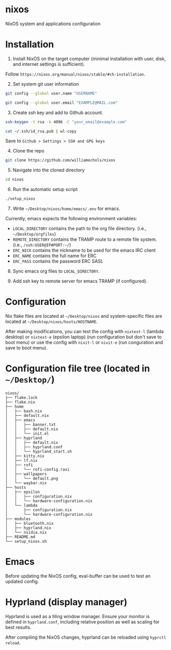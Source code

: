 # nixos

NixOS system and applications configuration

# Installation

1. Install NixOS on the target computer (minimal installation with user, disk, and internet settings is sufficient).

Follow `https://nixos.org/manual/nixos/stable/#ch-installation`.

2. Set system git user information

```bash
git config --global user.name "USERNAME"
```

```bash
git config --global user.email "EXAMPLE@MAIL.com"
```

3. Create ssh key and add to Github account.

```bash
ssh-keygen -t rsa -b 4096 -C "your_email@example.com"
```

```bash
cat ~/.ssh/id_rsa.pub | wl-copy
```

Save to `Github > Settings > SSH and GPG keys`

4. Clone the repo

```bash
git clone https://github.com/williamechols/nixos
```

5. Navigate into the cloned directory

```bash
cd nixos
```

6. Run the automatic setup script

```bash
./setup_nixos
```

7. Write `~/Desktop/nixos/home/emacs/.env` for emacs.

Currently, emacs expects the following environment variables:
 - `LOCAL_DIRECTORY` contains the path to the org file directory. (i.e., `~/Desktop/orgfiles`)
 - `REMOTE_DIRECTORY` contains the TRAMP route to a remote file system. (i.e., `/ssh:USER@IP#PORT:~/`)
 - `ERC_NICK` contains the nickname to be used for the emacs IRC client
 - `ERC_NAME` contains the full name for ERC
 - `ERC_PASS` contains the password ERC SASL

8. Sync emacs org files to `LOCAL_DIRECTORY`.

9. Add ssh key to remote server for emacs TRAMP (if configured).

# Configuration

Nix flake files are located at `~/Desktop/nixos` and system-specific files are located at `~/Desktop/nixos/hosts/HOSTNAME`.

After making modifications, you can test the config with `nixtest-l` (lambda desktop) or `nixtest-e` (epsilon laptop) (run configuration but don't save to boot menu) or use the config with `nixit-l` or `nixit-e` (run conguration and save to boot menu).

# Configuration file tree (located in `~/Desktop/`)

```
nixos/
├── flake.lock
├── flake.nix
├── home
│   ├── bash.nix
│   ├── default.nix
│   ├── emacs
│   │   ├── banner.txt
│   │   ├── default.nix
│   │   └── init.el
│   ├── hyprland
│   │   ├── default.nix
│   │   ├── hyprland.conf
│   │   └── hyprland_start.sh
│   ├── kitty.nix
│   ├── lf.nix
│   ├── rofi
│   │   └── rofi-config.rasi
│   ├── wallpapers
│   │   └── default.png
│   └── waybar.nix
├── hosts
│   ├── epsilon
│   │   ├── configuration.nix
│   │   └── hardware-configuration.nix
│   └── lambda
│       ├── configuration.nix
│       └── hardware-configuration.nix
├── modules
│   ├── bluetooth.nix
│   ├── hyprland.nix
│   └── nvidia.nix
├── README.md
└── setup_nixos.sh
```

# Emacs

Before updating the NixOS config, eval-buffer can be used to test an updated config.

# Hyprland (display manager)

Hyprland is used as a tiling window manager. Ensure your monitor is defined in `hyprland.conf`, including relative position as well as scaling for best results.

After compiling the NixOS changes, hyprland can be reloaded using `hyprctl reload`.
